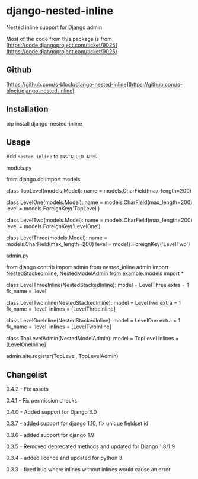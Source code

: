 django-nested-inline
====================

Nested inline support for Django admin

Most of the code from this package is from [https://code.djangoproject.com/ticket/9025](https://code.djangoproject.com/ticket/9025)

Github
------

[https://github.com/s-block/django-nested-inline](https://github.com/s-block/django-nested-inline)


Installation
------------

pip install django-nested-inline


Usage
-----

Add `nested_inline` to `INSTALLED_APPS`

models.py

from django.db import models

class TopLevel(models.Model):
    name = models.CharField(max_length=200)

class LevelOne(models.Model):
    name = models.CharField(max_length=200)
    level = models.ForeignKey('TopLevel')

class LevelTwo(models.Model):
    name = models.CharField(max_length=200)
    level = models.ForeignKey('LevelOne')

class LevelThree(models.Model):
    name = models.CharField(max_length=200)
    level = models.ForeignKey('LevelTwo')


admin.py

from django.contrib import admin
from nested_inline.admin import NestedStackedInline, NestedModelAdmin
from example.models import *

class LevelThreeInline(NestedStackedInline):
    model = LevelThree
    extra = 1
    fk_name = 'level'


class LevelTwoInline(NestedStackedInline):
    model = LevelTwo
    extra = 1
    fk_name = 'level'
    inlines = [LevelThreeInline]


class LevelOneInline(NestedStackedInline):
    model = LevelOne
    extra = 1
    fk_name = 'level'
    inlines = [LevelTwoInline]


class TopLevelAdmin(NestedModelAdmin):
    model = TopLevel
    inlines = [LevelOneInline]


admin.site.register(TopLevel, TopLevelAdmin)



Changelist
----------

0.4.2 - Fix assets

0.4.1 - Fix permission checks

0.4.0 - Added support for Django 3.0

0.3.7 - added support for django 1.10, fix unique fieldset id

0.3.6 - added support for django 1.9

0.3.5 - Removed deprecated methods and updated for Django 1.8/1.9

0.3.4 - added licence and updated for python 3

0.3.3 - fixed bug where inlines without inlines would cause an error
